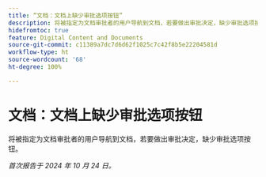 ```yaml
---
title: “文档：文档上缺少审批选项按钮”
description: 将被指定为文档审批者的用户导航到文档，若要做出审批决定，缺少审批选项按钮。
hidefromtoc: true
feature: Digital Content and Documents
source-git-commit: c11389a7dc7d6d62f1025c7c42f8b5e22204581d
workflow-type: ht
source-wordcount: '68'
ht-degree: 100%

---
```


# 文档：文档上缺少审批选项按钮

将被指定为文档审批者的用户导航到文档，若要做出审批决定，缺少审批选项按钮。

_首次报告于 2024 年 10 月 24 日。_
